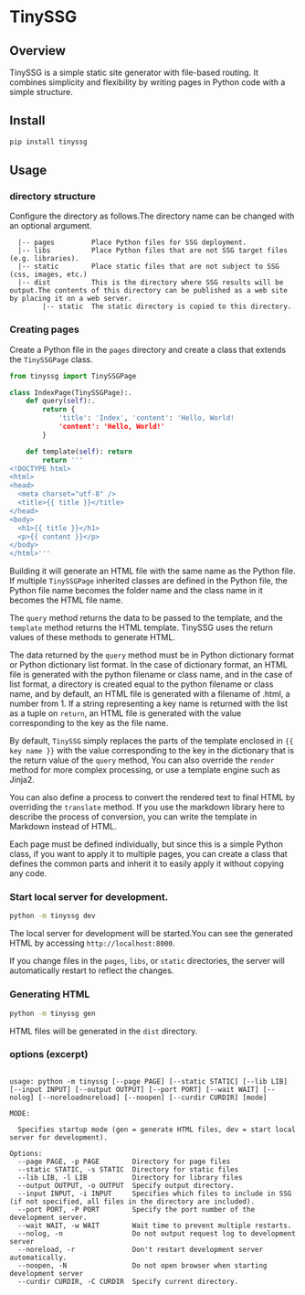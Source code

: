 # TinySSG

## Overview

TinySSG is a simple static site generator with file-based routing.
It combines simplicity and flexibility by writing pages in Python code with a simple structure.

## Install

```bash
pip install tinyssg
````

## Usage

### directory structure

Configure the directory as follows.The directory name can be changed with an optional argument.

```text
  |-- pages         Place Python files for SSG deployment.
  |-- libs          Place Python files that are not SSG target files (e.g. libraries).
  |-- static        Place static files that are not subject to SSG (css, images, etc.)
  |-- dist          This is the directory where SSG results will be output.The contents of this directory can be published as a web site by placing it on a web server.
        |-- static  The static directory is copied to this directory.
````

### Creating pages

Create a Python file in the `pages` directory and create a class that extends the `TinySSGPage` class.

```python
from tinyssg import TinySSGPage

class IndexPage(TinySSGPage):.
    def query(self):.
        return {
            'title': 'Index', 'content': 'Hello, World!
            'content': 'Hello, World!'
        }

    def template(self): return
        return '''
<!DOCTYPE html>
<html>
<head>
  <meta charset="utf-8" />
  <title>{{ title }}</title>
</head>
<body>
  <h1>{{ title }}</h1>
  <p>{{ content }}</p>
</body>
</html>'''
```

Building it will generate an HTML file with the same name as the Python file.
If multiple `TinySSGPage` inherited classes are defined in the Python file, the Python file name becomes the folder name and the class name in it becomes the HTML file name.

The `query` method returns the data to be passed to the template, and the `template` method returns the HTML template.
TinySSG uses the return values of these methods to generate HTML.

The data returned by the `query` method must be in Python dictionary format or Python dictionary list format.
In the case of dictionary format, an HTML file is generated with the python filename or class name, and in the case of list format, a directory is created equal to the python filename or class name, and by default, an HTML file is generated with a filename of .html, a number from 1.
If a string representing a key name is returned with the list as a tuple on `return`, an HTML file is generated with the value corresponding to the key as the file name.

By default, `TinySSG` simply replaces the parts of the template enclosed in `{{ key name }}` with the value corresponding to the key in the dictionary that is the return value of the `query` method,
You can also override the `render` method for more complex processing, or use a template engine such as Jinja2.

You can also define a process to convert the rendered text to final HTML by overriding the `translate` method.
If you use the markdown library here to describe the process of conversion, you can write the template in Markdown instead of HTML.

Each page must be defined individually, but since this is a simple Python class, if you want to apply it to multiple pages, you can create a class that defines the common parts and inherit it to easily apply it without copying any code.

### Start local server for development.

```bash
python -m tinyssg dev
```

The local server for development will be started.You can see the generated HTML by accessing ``http://localhost:8000``.

If you change files in the `pages`, `libs`, or `static` directories, the server will automatically restart to reflect the changes.

### Generating HTML

```bash
python -m tinyssg gen
```

HTML files will be generated in the `dist` directory.

### options (excerpt)

```text

usage: python -m tinyssg [--page PAGE] [--static STATIC] [--lib LIB] [--input INPUT] [--output OUTPUT] [--port PORT] [--wait WAIT] [--nolog] [--noreloadnoreload] [--noopen] [--curdir CURDIR] [mode]

MODE:

  Specifies startup mode (gen = generate HTML files, dev = start local server for development).

Options:
  --page PAGE, -p PAGE        Directory for page files
  --static STATIC, -s STATIC  Directory for static files
  --lib LIB, -l LIB           Directory for library files
  --output OUTPUT, -o OUTPUT  Specify output directory.
  --input INPUT, -i INPUT     Specifies which files to include in SSG (if not specified, all files in the directory are included).
  --port PORT, -P PORT        Specify the port number of the development server.
  --wait WAIT, -w WAIT        Wait time to prevent multiple restarts.
  --nolog, -n                 Do not output request log to development server
  --noreload, -r              Don't restart development server automatically.
  --noopen, -N                Do not open browser when starting development server
  --curdir CURDIR, -C CURDIR  Specify current directory.
```
